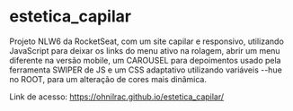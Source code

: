 # estetica_capilar
Projeto NLW6 da RocketSeat, com um site capilar e responsivo, utilizando JavaScript para deixar os links do menu ativo na rolagem, abrir um menu diferente na versão mobile, um CAROUSEL para depoimentos usado pela ferramenta SWIPER de JS e um CSS adaptativo utilizando variáveis --hue no ROOT, para um alteração de cores mais dinâmica.


Link de acesso: https://ohnilrac.github.io/estetica_capilar/

